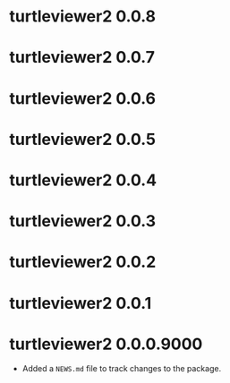 # turtleviewer2 0.0.8

# turtleviewer2 0.0.7

# turtleviewer2 0.0.6

# turtleviewer2 0.0.5

# turtleviewer2 0.0.4

# turtleviewer2 0.0.3

# turtleviewer2 0.0.2

# turtleviewer2 0.0.1

# turtleviewer2 0.0.0.9000

* Added a `NEWS.md` file to track changes to the package.
